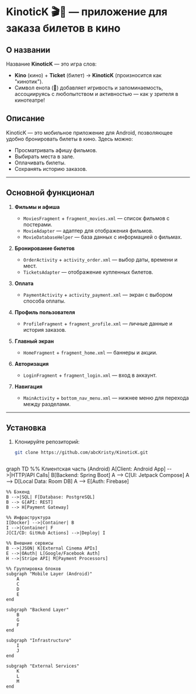 # KinoticK 🎬🦝 — приложение для заказа билетов в кино  

## О названии  
Название **KinoticK** — это игра слов:  
- **Kino** (кино) + **Ticket** (билет) → **KinoticK** (произносится как "кинотик").  
- Символ енота (**🦝**) добавляет игривость и запоминаемость, ассоциируясь с любопытством и активностью — как у зрителя в кинотеатре!  

## Описание  
KinoticK — это мобильное приложение для Android, позволяющее удобно бронировать билеты в кино. Здесь можно:  
- Просматривать афишу фильмов.  
- Выбирать места в зале.  
- Оплачивать билеты.  
- Сохранять историю заказов.  

---  

## Основной функционал  
1. **Фильмы и афиша**  
   - `MoviesFragment` + `fragment_movies.xml` — список фильмов с постерами.  
   - `MovieAdapter` — адаптер для отображения фильмов.  
   - `MovieDatabaseHelper` — база данных с информацией о фильмах.  

2. **Бронирование билетов**  
   - `OrderActivity` + `activity_order.xml` — выбор даты, времени и мест.  
   - `TicketsAdapter` — отображение купленных билетов.  

3. **Оплата**  
   - `PaymentActivity` + `activity_payment.xml` — экран с выбором способа оплаты.  

4. **Профиль пользователя**  
   - `ProfileFragment` + `fragment_profile.xml` — личные данные и история заказов.  

5. **Главный экран**  
   - `HomeFragment` + `fragment_home.xml` — баннеры и акции.  

6. **Авторизация**  
   - `LoginFragment` + `fragment_login.xml` — вход в аккаунт.  

7. **Навигация**  
   - `MainActivity` + `bottom_nav_menu.xml` — нижнее меню для перехода между разделами.  

---  

## Установка  
1. Клонируйте репозиторий:  
   ```bash  
   git clone https://github.com/abcKristy/KinoticK.git



graph TD
    %% Клиентская часть (Android)
    A[Client: Android App] -->|HTTP/API Calls| B[Backend: Spring Boot]
    A --> C[UI: Jetpack Compose]
    A --> D[Local Data: Room DB]
    A --> E[Auth: Firebase]

    %% Бэкенд
    B -->|SQL| F[Database: PostgreSQL]
    B --> G[API: REST]
    B --> H[Payment Gateway]

    %% Инфраструктура
    I[Docker] -->|Container| B
    I -->|Container| F
    J[CI/CD: GitHub Actions] -->|Deploy| I

    %% Внешние сервисы
    B -->|JSON| K[External Cinema APIs]
    E -->|OAuth| L[Google/Facebook Auth]
    H -->|Stripe API| M[Payment Processors]

    %% Группировка блоков
    subgraph "Mobile Layer (Android)"
        A
        C
        D
        E
    end

    subgraph "Backend Layer"
        B
        G
        F
    end

    subgraph "Infrastructure"
        I
        J
    end

    subgraph "External Services"
        K
        L
        M
    end   
